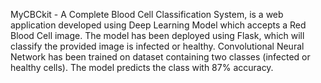 MyCBCkit - A Complete Blood Cell Classification System, is a web application developed using Deep Learning Model which accepts a Red Blood Cell image. 
The model has been deployed using Flask, which will classify the provided image is infected or healthy.
Convolutional Neural Network has been trained on dataset containing two classes (infected or healthy cells).
The model predicts the class with 87% accuracy.
